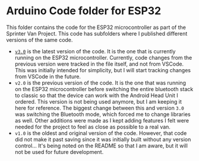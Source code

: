# Arduino Code folder for ESP32

This folder contains the code for the ESP32 microcontroller as part of the Sprinter Van Project. This code has subfolders where I published different versions of the same code.

- [`v3.0`](v_3_0) is the latest version of the code. It is the one that is currently running on the ESP32 microcontroller. Currently, code changes from the previous version were tracked in the file itself, and not from VSCode. This was initially intended for simplicity, but I will start tracking changes from VSCode in the future.
- `v2.0` is the previous version of the code. It is the one that was running on the ESP32 microcontroller before switching the entire bluetooth stack to classic so that the device can work with the Android Head Unit I ordered. This version is not being used anymore, but I am keeping it here for reference. The biggest change between this and version `3.0` was switching the Bluetooth mode, which forced me to change libraries as well. Other additions were made as I kept adding features I felt were needed for the project to feel as close as possible to a real van.
- `v1.0` is the oldest and original version of the code. However, that code did not make it past saving since it was initially built without any version control... It's being noted on the README so that I am aware, but it will not be used for future development.